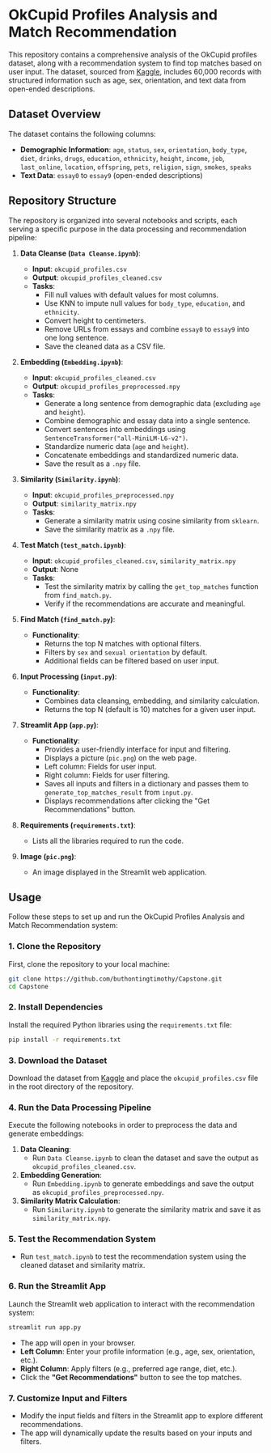 # OkCupid Profiles Analysis and Match Recommendation

This repository contains a comprehensive analysis of the OkCupid profiles dataset, along with a recommendation system to find top matches based on user input. The dataset, sourced from [Kaggle](https://www.kaggle.com/datasets/andrewmvd/okcupid-profiles), includes 60,000 records with structured information such as age, sex, orientation, and text data from open-ended descriptions.

## Dataset Overview

The dataset contains the following columns:

- **Demographic Information**: `age`, `status`, `sex`, `orientation`, `body_type`, `diet`, `drinks`, `drugs`, `education`, `ethnicity`, `height`, `income`, `job`, `last_online`, `location`, `offspring`, `pets`, `religion`, `sign`, `smokes`, `speaks`
- **Text Data**: `essay0` to `essay9` (open-ended descriptions)

## Repository Structure

The repository is organized into several notebooks and scripts, each serving a specific purpose in the data processing and recommendation pipeline:

1. **Data Cleanse (`Data Cleanse.ipynb`)**:
   - **Input**: `okcupid_profiles.csv`
   - **Output**: `okcupid_profiles_cleaned.csv`
   - **Tasks**:
     - Fill null values with default values for most columns.
     - Use KNN to impute null values for `body_type`, `education`, and `ethnicity`.
     - Convert height to centimeters.
     - Remove URLs from essays and combine `essay0` to `essay9` into one long sentence.
     - Save the cleaned data as a CSV file.

2. **Embedding (`Embedding.ipynb`)**:
   - **Input**: `okcupid_profiles_cleaned.csv`
   - **Output**: `okcupid_profiles_preprocessed.npy`
   - **Tasks**:
     - Generate a long sentence from demographic data (excluding `age` and `height`).
     - Combine demographic and essay data into a single sentence.
     - Convert sentences into embeddings using `SentenceTransformer("all-MiniLM-L6-v2")`.
     - Standardize numeric data (`age` and `height`).
     - Concatenate embeddings and standardized numeric data.
     - Save the result as a `.npy` file.

3. **Similarity (`Similarity.ipynb`)**:
   - **Input**: `okcupid_profiles_preprocessed.npy`
   - **Output**: `similarity_matrix.npy`
   - **Tasks**:
     - Generate a similarity matrix using cosine similarity from `sklearn`.
     - Save the similarity matrix as a `.npy` file.

4. **Test Match (`test_match.ipynb`)**:
   - **Input**: `okcupid_profiles_cleaned.csv`, `similarity_matrix.npy`
   - **Output**: None
   - **Tasks**:
     - Test the similarity matrix by calling the `get_top_matches` function from `find_match.py`.
     - Verify if the recommendations are accurate and meaningful.

5. **Find Match (`find_match.py`)**:
   - **Functionality**:
     - Returns the top N matches with optional filters.
     - Filters by `sex` and `sexual orientation` by default.
     - Additional fields can be filtered based on user input.

6. **Input Processing (`input.py`)**:
   - **Functionality**:
     - Combines data cleansing, embedding, and similarity calculation.
     - Returns the top N (default is 10) matches for a given user input.

7. **Streamlit App (`app.py`)**:
   - **Functionality**:
     - Provides a user-friendly interface for input and filtering.
     - Displays a picture (`pic.png`) on the web page.
     - Left column: Fields for user input.
     - Right column: Fields for user filtering.
     - Saves all inputs and filters in a dictionary and passes them to `generate_top_matches_result` from `input.py`.
     - Displays recommendations after clicking the "Get Recommendations" button.

8. **Requirements (`requirements.txt`)**:
   - Lists all the libraries required to run the code.

9. **Image (`pic.png`)**:
   - An image displayed in the Streamlit web application.

## Usage

Follow these steps to set up and run the OkCupid Profiles Analysis and Match Recommendation system:

### 1. **Clone the Repository**
   First, clone the repository to your local machine:
   ```bash
   git clone https://github.com/buthontingtimothy/Capstone.git
   cd Capstone
   ```

### 2. **Install Dependencies**
   Install the required Python libraries using the `requirements.txt` file:
   ```bash
   pip install -r requirements.txt
   ```

### 3. **Download the Dataset**
   Download the dataset from [Kaggle](https://www.kaggle.com/datasets/andrewmvd/okcupid-profiles) and place the `okcupid_profiles.csv` file in the root directory of the repository.

### 4. **Run the Data Processing Pipeline**
   Execute the following notebooks in order to preprocess the data and generate embeddings:

   1. **Data Cleaning**:
      - Run `Data Cleanse.ipynb` to clean the dataset and save the output as `okcupid_profiles_cleaned.csv`.
   2. **Embedding Generation**:
      - Run `Embedding.ipynb` to generate embeddings and save the output as `okcupid_profiles_preprocessed.npy`.
   3. **Similarity Matrix Calculation**:
      - Run `Similarity.ipynb` to generate the similarity matrix and save it as `similarity_matrix.npy`.

### 5. **Test the Recommendation System**
   - Run `test_match.ipynb` to test the recommendation system using the cleaned dataset and similarity matrix.

### 6. **Run the Streamlit App**
   Launch the Streamlit web application to interact with the recommendation system:
   ```bash
   streamlit run app.py
   ```
   - The app will open in your browser.
   - **Left Column**: Enter your profile information (e.g., age, sex, orientation, etc.).
   - **Right Column**: Apply filters (e.g., preferred age range, diet, etc.).
   - Click the **"Get Recommendations"** button to see the top matches.

### 7. **Customize Input and Filters**
   - Modify the input fields and filters in the Streamlit app to explore different recommendations.
   - The app will dynamically update the results based on your inputs and filters.

